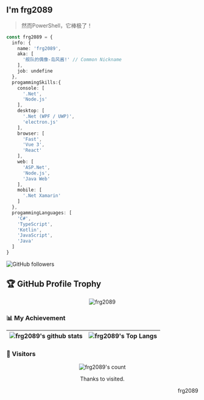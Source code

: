 ## I'm frg2089

> 然而PowerShell，它棒极了！

```typescript
const frg2089 = {
  info: {
    name: 'frg2089',
    aka: [
      '舰队的偶像-岛风酱!' // Common Nickname
    ],
    job: undefine
  },
  progammingSkills:{
    console: [
      '.Net',
      'Node.js'
    ],
    desktop: [
      '.Net (WPF / UWP)',
      'electron.js'
    ],
    browser: [
      'Fast',
      'Vue 3',
      'React'
    ],
    web: [
      'ASP.Net',
      'Node.js',
      'Java Web'
    ],
    mobile: [
      '.Net Xamarin'
    ]
  },
  progammingLanguages: [
    'C#',
    'TypeScript',
    'Kotlin',
    'JavaScript',
    'Java'
  ]
}
```
![GitHub followers](https://img.shields.io/github/followers/frg2089?style=social)

## 🏆 GitHub Profile Trophy
<div align="center">
  <img src="https://github-profile-trophy.vercel.app/?username=frg2089&row=1&column=8&no-frame=true" alt="frg2089"/>
</div>


### 📊 My Achievement
|![frg2089's github stats](https://github-readme-stats.vercel.app/api?username=frg2089&show_icons=true&theme=midnight-purple&count_private=true)|![frg2089's Top Langs](https://github-readme-stats.vercel.app/api/top-langs/?username=frg2089&theme=midnight-purple&exclude_repo=frg2089.github.io&layout=compact)|
|-|-|

### 👀 Visitors
<div align="center">
  <img src="https://count.getloli.com/get/@frg2089" alt="frg2089's count"/>
  <p>Thanks to visited.</p>
</div>
<div align=right>
  <p>frg2089</p>
</div>
